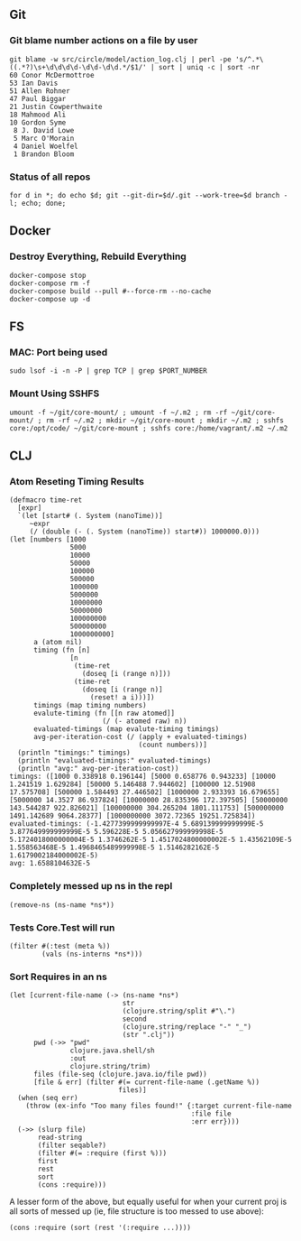 ## Git

### Git blame number actions on a file by user

    git blame -w src/circle/model/action_log.clj | perl -pe 's/^.*\((.*?)\s+\d\d\d\d-\d\d-\d\d.*/$1/' | sort | uniq -c | sort -nr
    60 Conor McDermottroe
    53 Ian Davis
    51 Allen Rohner
    47 Paul Biggar
    21 Justin Cowperthwaite
    18 Mahmood Ali
    10 Gordon Syme
     8 J. David Lowe
     5 Marc O'Morain
     4 Daniel Woelfel
     1 Brandon Bloom

### Status of all repos
    for d in *; do echo $d; git --git-dir=$d/.git --work-tree=$d branch -l; echo; done;

## Docker

### Destroy Everything, Rebuild Everything

    docker-compose stop
    docker-compose rm -f
    docker-compose build --pull #--force-rm --no-cache
    docker-compose up -d

## FS

### MAC: Port being used

    sudo lsof -i -n -P | grep TCP | grep $PORT_NUMBER

### Mount Using SSHFS

    umount -f ~/git/core-mount/ ; umount -f ~/.m2 ; rm -rf ~/git/core-mount/ ; rm -rf ~/.m2 ; mkdir ~/git/core-mount ; mkdir ~/.m2 ; sshfs core:/opt/code/ ~/git/core-mount ; sshfs core:/home/vagrant/.m2 ~/.m2

## CLJ

### Atom Reseting Timing Results
```
(defmacro time-ret
  [expr]
  `(let [start# (. System (nanoTime))]
     ~expr
     (/ (double (- (. System (nanoTime)) start#)) 1000000.0)))
(let [numbers [1000
               5000
               10000
               50000
               100000
               500000
               1000000
               5000000
               10000000
               50000000
               100000000
               500000000
               1000000000]
      a (atom nil)
      timing (fn [n]
               [n
                (time-ret
                  (doseq [i (range n)]))
                (time-ret
                  (doseq [i (range n)]
                    (reset! a i)))])
      timings (map timing numbers)
      evalute-timing (fn [[n raw atomed]]
                       (/ (- atomed raw) n))
      evaluated-timings (map evalute-timing timings)
      avg-per-iteration-cost (/ (apply + evaluated-timings)
                                (count numbers))]
  (println "timings:" timings)
  (println "evaluated-timings:" evaluated-timings)
  (println "avg:" avg-per-iteration-cost))
timings: ([1000 0.338918 0.196144] [5000 0.658776 0.943233] [10000 1.241519 1.629284] [50000 5.146488 7.944602] [100000 12.51908 17.575708] [500000 1.584493 27.446502] [1000000 2.933393 16.679655] [5000000 14.3527 86.937824] [10000000 28.835396 172.397505] [50000000 143.544287 922.826021] [100000000 304.265204 1801.111753] [500000000 1491.142689 9064.28377] [1000000000 3072.72365 19251.725834])
evaluated-timings: (-1.4277399999999997E-4 5.689139999999999E-5 3.877649999999999E-5 5.596228E-5 5.056627999999998E-5 5.1724018000000004E-5 1.3746262E-5 1.4517024800000002E-5 1.43562109E-5 1.558563468E-5 1.4968465489999998E-5 1.5146282162E-5 1.6179002184000002E-5)
avg: 1.6588104632E-5
```

### Completely messed up ns in the repl
```
(remove-ns (ns-name *ns*))
```

### Tests Core.Test will run
```
(filter #(:test (meta %))
        (vals (ns-interns *ns*)))
```

### Sort Requires in an ns
```
(let [current-file-name (-> (ns-name *ns*)
                            str
                            (clojure.string/split #"\.")
                            second
                            (clojure.string/replace "-" "_")
                            (str ".clj"))
      pwd (->> "pwd"
               clojure.java.shell/sh
               :out
               clojure.string/trim)
      files (file-seq (clojure.java.io/file pwd))
      [file & err] (filter #(= current-file-name (.getName %))
                           files)]
  (when (seq err)
    (throw (ex-info "Too many files found!" {:target current-file-name
                                             :file file
                                             :err err})))
  (->> (slurp file)
       read-string
       (filter seqable?)
       (filter #(= :require (first %)))
       first
       rest
       sort
       (cons :require)))
```

A lesser form of the above, but equally useful for when your current proj is all sorts of messed up (ie, file structure is too messed to use above):

```
(cons :require (sort (rest '(:require ...))))
```

